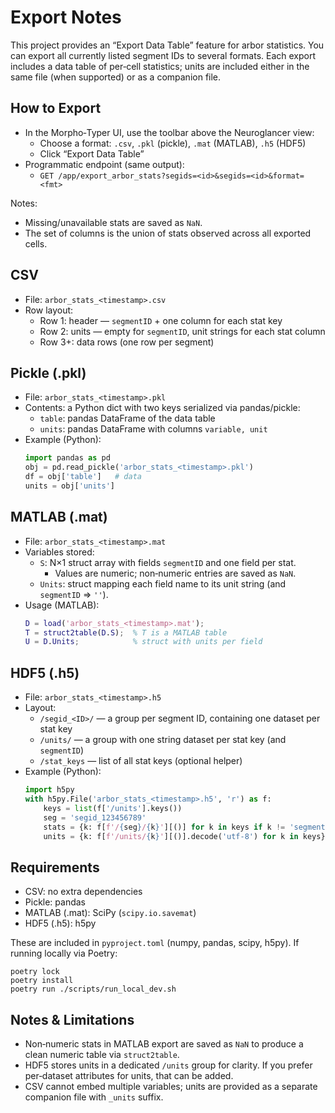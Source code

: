 # Export Notes

This project provides an “Export Data Table” feature for arbor statistics. You can export all currently listed segment IDs to several formats. Each export includes a data table of per‑cell statistics; units are included either in the same file (when supported) or as a companion file.

## How to Export

- In the Morpho‑Typer UI, use the toolbar above the Neuroglancer view:
  - Choose a format: `.csv`, `.pkl` (pickle), `.mat` (MATLAB), `.h5` (HDF5)
  - Click “Export Data Table”
- Programmatic endpoint (same output):
  - `GET /app/export_arbor_stats?segids=<id>&segids=<id>&format=<fmt>`

Notes:
- Missing/unavailable stats are saved as `NaN`.
- The set of columns is the union of stats observed across all exported cells.

## CSV

- File: `arbor_stats_<timestamp>.csv`
- Row layout:
  - Row 1: header — `segmentID` + one column for each stat key
  - Row 2: units — empty for `segmentID`, unit strings for each stat column
  - Row 3+: data rows (one row per segment)

## Pickle (.pkl)

- File: `arbor_stats_<timestamp>.pkl`
- Contents: a Python dict with two keys serialized via pandas/pickle:
  - `table`: pandas DataFrame of the data table
  - `units`: pandas DataFrame with columns `variable, unit`
- Example (Python):
  ```python
  import pandas as pd
  obj = pd.read_pickle('arbor_stats_<timestamp>.pkl')
  df = obj['table']   # data
  units = obj['units']
  ```

## MATLAB (.mat)

- File: `arbor_stats_<timestamp>.mat`
- Variables stored:
  - `S`: N×1 struct array with fields `segmentID` and one field per stat.
    - Values are numeric; non‑numeric entries are saved as `NaN`.
  - `Units`: struct mapping each field name to its unit string (and `segmentID` => `''`).
- Usage (MATLAB):
  ```matlab
  D = load('arbor_stats_<timestamp>.mat');
  T = struct2table(D.S);  % T is a MATLAB table
  U = D.Units;            % struct with units per field
  ```

## HDF5 (.h5)

- File: `arbor_stats_<timestamp>.h5`
- Layout:
  - `/segid_<ID>/` — a group per segment ID, containing one dataset per stat key
  - `/units/` — a group with one string dataset per stat key (and `segmentID`)
  - `/stat_keys` — list of all stat keys (optional helper)
- Example (Python):
  ```python
  import h5py
  with h5py.File('arbor_stats_<timestamp>.h5', 'r') as f:
      keys = list(f['/units'].keys())
      seg = 'segid_123456789'
      stats = {k: f[f'/{seg}/{k}'][()] for k in keys if k != 'segmentID'}
      units = {k: f[f'/units/{k}'][()].decode('utf-8') for k in keys}
  ```

## Requirements

- CSV: no extra dependencies
- Pickle: pandas
- MATLAB (.mat): SciPy (`scipy.io.savemat`)
- HDF5 (.h5): h5py

These are included in `pyproject.toml` (numpy, pandas, scipy, h5py). If running locally via Poetry:

```
poetry lock
poetry install
poetry run ./scripts/run_local_dev.sh
```

## Notes & Limitations

- Non‑numeric stats in MATLAB export are saved as `NaN` to produce a clean numeric table via `struct2table`.
- HDF5 stores units in a dedicated `/units` group for clarity. If you prefer per‑dataset attributes for units, that can be added.
- CSV cannot embed multiple variables; units are provided as a separate companion file with `_units` suffix.
